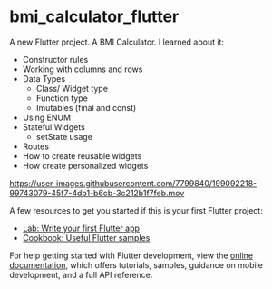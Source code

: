 # bmi_calculator_flutter

A new Flutter project. A BMI Calculator.
I learned about it:
- Constructor rules
- Working with columns and rows
- Data Types
  - Class/ Widget type
  - Function type 
  - Imutables (final and const)
- Using ENUM
- Stateful Widgets
  - setState usage
- Routes
- How to create reusable widgets
- How create personalized widgets


https://user-images.githubusercontent.com/7799840/199092218-99743079-45f7-4db1-b6cb-3c212b1f7feb.mov


A few resources to get you started if this is your first Flutter project:

- [Lab: Write your first Flutter app](https://docs.flutter.dev/get-started/codelab)
- [Cookbook: Useful Flutter samples](https://docs.flutter.dev/cookbook)

For help getting started with Flutter development, view the
[online documentation](https://docs.flutter.dev/), which offers tutorials,
samples, guidance on mobile development, and a full API reference.


